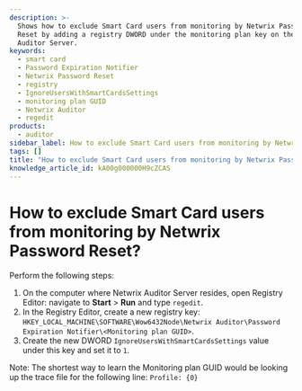 ```yaml
---
description: >-
  Shows how to exclude Smart Card users from monitoring by Netwrix Password
  Reset by adding a registry DWORD under the monitoring plan key on the Netwrix
  Auditor Server.
keywords:
  - smart card
  - Password Expiration Notifier
  - Netwrix Password Reset
  - registry
  - IgnoreUsersWithSmartCardsSettings
  - monitoring plan GUID
  - Netwrix Auditor
  - regedit
products:
  - auditor
sidebar_label: How to exclude Smart Card users from monitoring by Netwrix Password Reset
tags: []
title: "How to exclude Smart Card users from monitoring by Netwrix Password Reset?"
knowledge_article_id: kA00g000000H9cZCAS
---
```


# How to exclude Smart Card users from monitoring by Netwrix Password Reset?

Perform the following steps:

1. On the computer where Netwrix Auditor Server resides, open Registry Editor: navigate to **Start** > **Run** and type `regedit`.
2. In the Registry Editor, create a new registry key:  
   `HKEY_LOCAL_MACHINE\SOFTWARE\Wow6432Node\Netwrix Auditor\Password Expiration Notifier\<Monitoring plan GUID>`.
3. Create the new DWORD `IgnoreUsersWithSmartCardsSettings` value under this key and set it to `1`.

Note: The shortest way to learn the Monitoring plan GUID would be looking up the trace file for the following line: `Profile: {0}`
